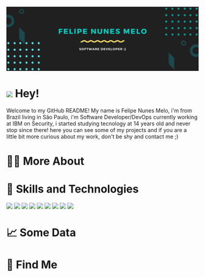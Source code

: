 [![Header](https://github.com/felipemelonunes09/felipemelonunes09/blob/main/assets/presentation-header.png "Header")](https://github.com/felipemelonunes09/felipemelonunes09/blob/main/assets/img-header.jpg)

# <img src="https://raw.githubusercontent.com/MartinHeinz/MartinHeinz/master/wave.gif" width="30px"> Hey!
Welcome to my GitHub README! My name is Felipe Nunes Melo, i'm from Brazil living in São Paulo, i'm Software Developer/DevOps currently working at IBM on Security, i started studying tecnology at 14 years old and never stop since there! here you can see some of my projects and if you are a little bit more curious about my work, don't be shy and contact me ;)

# 💁‍♂️ More About

# 🔧 Skills and Technologies 
![](https://img.shields.io/badge/Code-Python-informational?style=flat&logo=python&logoColor=white&color=BD2A95)
![](https://img.shields.io/badge/Code-JavaScript-informational?style=flat&logo=javascript&logoColor=white&color=BD2A95)
![](https://img.shields.io/badge/Code-Java-informational?style=flat&logo=java&logoColor=white&color=BD2A95)
![](https://img.shields.io/badge/Code-Typescript-informational?style=flat&logo=typescript&logoColor=white&color=BD2A95)
![](https://img.shields.io/badge/Code-CSharp-informational?style=flat&logo=csharp&logoColor=white&color=BD2A95)
![](https://img.shields.io/badge/Code-Vue-informational?style=flat&logo=vue.js&logoColor=white&color=2bbc8a)
![](https://img.shields.io/badge/Tools-PostgreSQL-informational?style=flat&logo=postgresql&logoColor=white&color=2bbc8a)
![](https://img.shields.io/badge/Tools-Docker-informational?style=flat&logo=docker&logoColor=white&color=2bbc8a)
![](https://img.shields.io/badge/Cloud-Digital_Ocean-informational?style=flat&logo=digitalocean&logoColor=white&color=2bbc8a)

# 📈 Some Data 

# 🔎 Find Me


 

<!--
**felipemelonunes09/felipemelonunes09** is a ✨ _special_ ✨ repository because its `README.md` (this file) appears on your GitHub profile.

Here are some ideas to get you started:

- 🔭 I’m currently working on ...
- 🌱 I’m currently learning ...
- 👯 I’m looking to collaborate on ...
- 🤔 I’m looking for help with ...
- 💬 Ask me about ...
- 📫 How to reach me: ...
- 😄 Pronouns: ...
- ⚡ Fun fact: ...
-->
